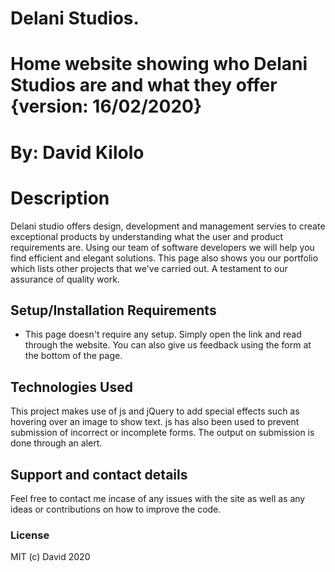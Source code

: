 # Delani Studios.
# Home website showing who Delani Studios are and what they offer {version: 16/02/2020}
# By: David Kilolo
# Description
Delani studio offers design, development and management servies to create exceptional products by understanding what the user and product requirements are. Using our team of software developers we will help you find efficient and elegant solutions. This page also shows you our portfolio which lists other projects that we've carried out. A testament to our assurance of quality work.
## Setup/Installation Requirements
* This page doesn't require any setup. Simply open the link and read through the website. You can also give us feedback using the form at the bottom of the page.
## Technologies Used
This project makes use of js and jQuery to add special effects such as hovering over an image to show text. js has also been used to prevent submission of incorrect or incomplete forms. The output on submission is done through an alert.
## Support and contact details
Feel free to contact me incase of any issues with the site as well as any ideas or contributions on how to improve the code.
### License
MIT (c) David 2020